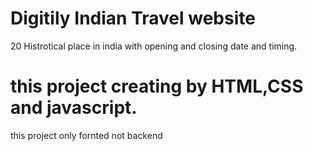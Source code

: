 # Digitily Indian Travel website

20 Histrotical place in india with opening and closing date and timing.

# this project creating by HTML,CSS and javascript.
this project only fornted not backend